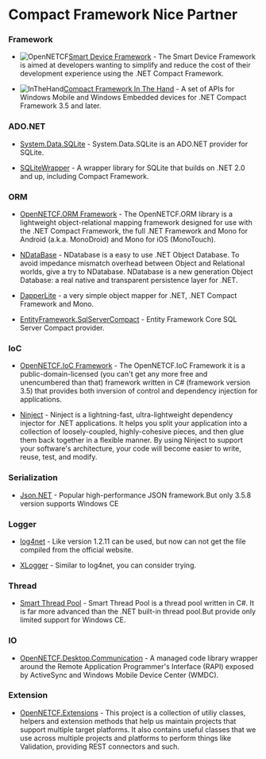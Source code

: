 # Compact Framework Nice Partner

### Framework
* ![OpenNETCF](http://download-codeplex.sec.s-msft.com/Download?ProjectName=opennetcf&DownloadId=929332&Build=21031)[Smart Device Framework] - The Smart Device Framework is aimed at developers wanting to simplify and reduce the cost of their development experience using the .NET Compact Framework.

* ![InTheHand](http://download-codeplex.sec.s-msft.com/Download?ProjectName=inthehandcf&DownloadId=932920&Build=21031)[Compact Framework In The Hand] - A set of APIs for Windows Mobile and Windows Embedded devices for .NET Compact Framework 3.5 and later.

### ADO.NET
* [System.Data.SQLite] - System.Data.SQLite is an ADO.NET provider for SQLite.

* [SQLiteWrapper] - A wrapper library for SQLite that builds on .NET 2.0 and up, including Compact Framework.

### ORM
* [OpenNETCF.ORM Framework] - The OpenNETCF.ORM library is a lightweight object-relational mapping framework designed for use with the .NET Compact Framework, the full .NET Framework and Mono for Android (a.k.a. MonoDroid) and Mono for iOS (MonoTouch).

* [NDataBase] - NDatabase is a easy to use .NET Object Database. To avoid impedance mismatch overhead between Object and Relational worlds, give a try to NDatabase. NDatabase is a new generation Object Database: a real native and transparent persistence layer for .NET.

* [DapperLite] - a very simple object mapper for .NET, .NET Compact Framework and Mono.

* [EntityFramework.SqlServerCompact] - Entity Framework Core SQL Server Compact provider.

### IoC
* [OpenNETCF.IoC Framework] - The OpenNETCF.IoC Framework it is a public-domain-licensed (you can't get any more free and unencumbered than that) framework written in C# (framework version 3.5) that provides both inversion of control and dependency injection for applications.

* [Ninject] - Ninject is a lightning-fast, ultra-lightweight dependency injector for .NET applications. It helps you split your application into a collection of loosely-coupled, highly-cohesive pieces, and then glue them back together in a flexible manner. By using Ninject to support your software's architecture, your code will become easier to write, reuse, test, and modify.

### Serialization
* [Json.NET] - Popular high-performance JSON framework.But only 3.5.8 version supports Windows CE

### Logger
* [log4net] - Like version 1.2.11 can be used, but now can not get the file compiled from the official website.

* [XLogger] - Similar to log4net, you can consider trying.

### Thread
* [Smart Thread Pool] - Smart Thread Pool is a thread pool written in C#. It is far more advanced than the .NET built-in thread pool.But provide only limited support for Windows CE.

### IO
* [OpenNETCF.Desktop.Communication] - A managed code library wrapper around the Remote Application Programmer's Interface (RAPI) exposed by ActiveSync and Windows Mobile Device Center (WMDC).

### Extension
* [OpenNETCF.Extensions] - This project is a collection of utiliy classes, helpers and extension methods that help us maintain projects that support multiple target platforms. It also contains useful classes that we use across multiple projects and platforms to perform things like Validation, providing REST connectors and such.

[//]: # (These are reference links used in the body of this note and get stripped out when the markdown processor does its job. There is no need to format nicely because it shouldn't be seen. Thanks SO - http://stackoverflow.com/questions/4823468/store-comments-in-markdown-syntax)

   [Smart Device Framework]: <http://opennetcf.codeplex.com/>
   [Compact Framework In The Hand]: <https://github.com/inthehand/compactframework/>
   [OpenNETCF.ORM Framework]: <http://orm.codeplex.com/>
   [OpenNETCF.IoC Framework]: <http://ioc.codeplex.com/>
   [Ninject]: <http://www.ninject.org/>
   [Json.NET]: <https://github.com/JamesNK/Newtonsoft.Json/releases/tag/3.5.8>
   [NDataBase]: <http://ndatabase.codeplex.com/>
   [Smart Thread Pool]: <http://smartthreadpool.codeplex.com/releases/view/37796>
   [System.Data.SQLite]: <http://system.data.sqlite.org/index.html/doc/trunk/www/downloads.wiki#sqlite-netFx35-binary-PocketPC-ARM-2008>
   [DapperLite]: <https://github.com/ryankirkman/DapperLite>
   [log4net]: <https://logging.apache.org/log4net/>
   [XLogger]: <https://github.com/lsoft/XLogger>
   [EntityFramework.SqlServerCompact]: <https://github.com/ErikEJ/EntityFramework.SqlServerCompact>
   [SQLiteWrapper]: <https://github.com/riaresults/SQLiteWrapper>
   [OpenNETCF.Desktop.Communication]: <http://rapi.codeplex.com/>
   [OpenNETCF.Extensions]: <http://oncfext.codeplex.com/>
